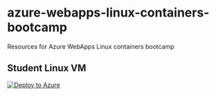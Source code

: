 # azure-webapps-linux-containers-bootcamp
Resources for Azure WebApps Linux containers bootcamp

## Student Linux VM

[![Deploy to Azure](https://aka.ms/deploytoazurebutton)](https://portal.azure.com/#create/Microsoft.Template/uri/https%3A%2F%2Fraw.githubusercontent.com%2Fedisga%2Fazure-webapps-linux-containers-bootcamp%2Fmaster%2Fstudent-linux-vm-template.json)
